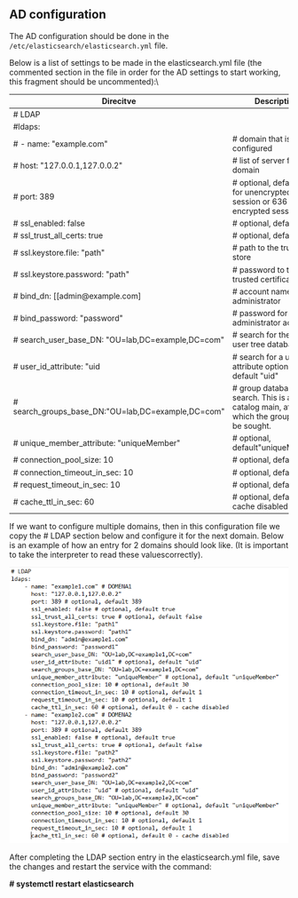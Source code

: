 AD configuration
----------------

The AD configuration should be done in the `/etc/elasticsearch/elasticsearch.yml` 
file.

Below is a list of settings to be made in the elasticsearch.yml file
(the commented section in the file in order for the AD settings to
start working, this fragment should be uncommented):\


|**Direcitve**                          | **Description**               |
| --------------------------------------| ------------------------------|
| # LDAP                                |                              	|
| #ldaps:                               |                               |
| # - name: \"example.com\"             |# domain that is configured    |
| # host: \"127.0.0.1,127.0.0.2\"       |# list of server for this domain|
| # port: 389                           |# optional, default 389 for unencrypted session or 636 for encrypted sessions|
|# ssl\_enabled: false                  |# optional, default true       |
|# ssl\_trust\_all\_certs: true         |# optional, default false      |
|# ssl.keystore.file: \"path\"          |# path to the truststore store |
|# ssl.keystore.password: \"path\"      |# password to the trusted certificate store  |
|# bind\_dn: [[admin\@example.com]      |# account name administrator   |
|# bind\_password: \"password\"         |# password for the administrator account |
|# search\_user\_base\_DN: \"OU=lab,DC=example,DC=com\" |# search for the DN user tree database |
|# user\_id\_attribute: \"uid           |# search for a user attribute optional, by default \"uid\"            
|# search\_groups\_base\_DN:\"OU=lab,DC=example,DC=com\"  |# group database search. This is a catalog main, after which the groups will be sought.|
|# unique\_member\_attribute: \"uniqueMember\" |# optional, default\"uniqueMember\"
|# connection\_pool\_size: 10                  |# optional, default 30
|# connection\_timeout\_in\_sec: 10                  |# optional, default 1
|# request\_timeout\_in\_sec: 10                     |# optional, default 1
|# cache\_ttl\_in\_sec: 60                           |# optional, default 0 - cache disabled

If we want to configure multiple domains, then in this configuration
file we copy the \# LDAP section below and configure it for the next
domain. Below is an example of how an entry for 2 domains should look
like. (It is important to take the interpreter to read these values
​​correctly).

![](/./media/media/image77.png)

After completing the LDAP section entry in the elasticsearch.yml file,
save the changes and restart the service with the command:

**\# systemctl restart elasticsearch**

